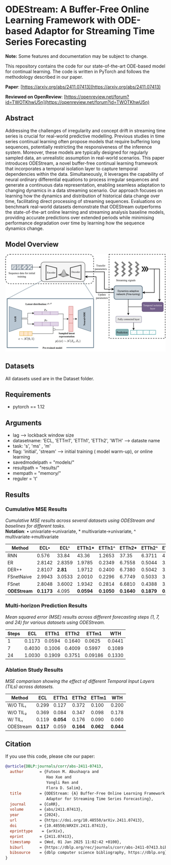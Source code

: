 # ODEStream: A Buffer-Free Online Learning Framework with ODE-based Adaptor for Streaming Time Series Forecasting

**Note:**  Some features and documentation may be subject to change.


This repository contains the code for our state-of-the-art ODE-based model for continual learning. The code is written in PyTorch and follows the methodology described in our paper.

**Paper**: [https://arxiv.org/abs/2411.07413](https://arxiv.org/abs/2411.07413)

**Reviewed on OpenReview**: [https://openreview.net/forum?id=TWOTKhwU5n](https://openreview.net/forum?id=TWOTKhwU5n)


## Abstract

Addressing the challenges of irregularity and concept drift in streaming time series is crucial for real-world predictive modelling. Previous studies in time series continual learning often propose models that require buffering long sequences, potentially restricting the responsiveness of the inference system. Moreover, these models are typically designed for regularly sampled data, an unrealistic assumption in real-world scenarios. This paper introduces ODEStream, a novel buffer-free continual learning framework that incorporates a temporal isolation layer to capture temporal dependencies within the data. Simultaneously, it leverages the capability of neural ordinary differential equations to process irregular sequences and generate a continuous data representation, enabling seamless adaptation to changing dynamics in a data streaming scenario. Our approach focuses on learning how the dynamics and distribution of historical data change over time, facilitating direct processing of streaming sequences. Evaluations on benchmark real-world datasets demonstrate that ODEStream outperforms the state-of-the-art online learning and streaming analysis baseline models, providing accurate predictions over extended periods while minimising performance degradation over time by learning how the sequence dynamics change.


## Model Overview

![Model Architecture](Framework.png)



## Datasets
All datasets used are in the Dataset folder. 

## Requirements
- pytorch == 1.12


## Arguments
- lag --> lockback window size
- datasetname: 'ECL, 'ETTm1', 'ETTh1', 'ETTh2', 'WTH' --> dataste name 
- task: 's', 'ms' , 'm'  
- flag:  'initial', 'stream'  --> initial training ( model warm-up), or online learning 
- savedmodelpath = "models/"
- resultpath = "results/"
- mempath = "memory/"
- reguler = 't'

## Results

### Cumulative MSE Results

*Cumulative MSE results across several datasets using ODEStream and baselines for different tasks.*  
**Notation**: • univariate→univariate, * multivariate→univariate, ^ multivariate→multivariate

| Method        | ECL•       | ECL^     | ETTh1\*    | ETTh1^     | ETTh2\*    | ETTh2^     | ETTm1\*    | ETTm1^     | WTH\*      | WTH^       |
| ------------- | ---------- | -------- | ---------- | ---------- | ---------- | ---------- | ---------- | ---------- | ---------- | ---------- |
| RNN           | 0.576      | 33.84    | 43.36      | 1.2653     | 37.35      | 6.3711     | 41.08      | 0.4700     | 0.1636     | 0.4616     |
| ER            | 2.8142     | 2.8359   | 1.9785     | 0.2349     | 6.7558     | 0.5044     | 3.0550     | 0.0820     | 0.3138     | 0.1788     |
| DER++         | 2.8107     | **2.81** | 1.9712     | 0.2400     | 6.7380     | 0.5042     | 3.0467     | **0.0808** | 0.3097     | **0.1717** |
| FSnetNaive    | 2.9943     | 3.0533   | 2.0010     | 0.2296     | 6.7749     | 0.5033     | 3.0595     | 0.1143     | 0.3843     | 0.2462     |
| FSnet         | 2.8048     | 3.6002   | 1.9342     | 0.2814     | 6.6810     | 0.4388     | 3.0467     | 0.0866     | 0.3096     | 0.1633     |
| **ODEStream** | **0.1173** | 4.095    | **0.0594** | **0.1050** | **0.1640** | **0.1879** | **0.0625** | 0.2178     | **0.0441** | 0.2220     |


### Multi-horizon Prediction Results

*Mean squared error (MSE) results across different forecasting steps (1, 7, and 24) for various datasets using ODEStream.*

| Steps | ECL    | ETTh1  | ETTh2  | ETTm1  | WTH    |
|-------|--------|--------|--------|--------|--------|
| 1     | 0.1173 | 0.0594 | 0.1640 | 0.0625 | 0.0441 |
| 7     | 0.4030 | 0.1006 | 0.4009 | 0.5997 | 0.1089 |
| 24    | 1.0030 | 0.1909 | 0.3751 | 0.09186 | 0.1330 |

### Ablation Study Results

*MSE comparison showing the effect of different Temporal Input Layers (TILs) across datasets.*

| Method      | ECL    | ETTh1  | ETTh2  | ETTm1  | WTH    |
|-------------|--------|--------|--------|--------|--------|
| W/O TIL₁    | 0.299  | 0.127  | 0.372  | 0.100  | 0.200  |
| W/O TIL₂    | 0.369  | 0.084  | 0.347  | 0.098  | 0.178  |
| W/ TIL₁     | 0.119  | **0.054** | 0.176  | 0.090  | 0.060  |
| ODEStream   | **0.117** | 0.059  | **0.164** | **0.062** | **0.044** |


## Citation

If you use this code, please cite our paper:

```bibtex
@article{DBLP:journals/corr/abs-2411-07413,
  author       = {Futoon M. Abushaqra and
                  Hao Xue and
                  Yongli Ren and
                  Flora D. Salim},
  title        = {ODEStream: {A} Buffer-Free Online Learning Framework with ODE-based
                  Adaptor for Streaming Time Series Forecasting},
  journal      = {CoRR},
  volume       = {abs/2411.07413},
  year         = {2024},
  url          = {https://doi.org/10.48550/arXiv.2411.07413},
  doi          = {10.48550/ARXIV.2411.07413},
  eprinttype    = {arXiv},
  eprint       = {2411.07413},
  timestamp    = {Wed, 01 Jan 2025 11:02:42 +0100},
  biburl       = {https://dblp.org/rec/journals/corr/abs-2411-07413.bib},
  bibsource    = {dblp computer science bibliography, https://dblp.org}
}
```




